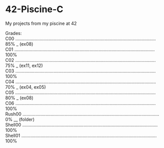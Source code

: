 # 42-Piscine-C
My projects from my piscine at 42

Grades:                                                                                                                            
C00   ..............................................................................................................  85%  _  (ex08)    
C01   ..............................................................................................................  100%    
C02   ..............................................................................................................  75%  _  (ex11, ex12)  
C03   ..............................................................................................................  100%    
C04   ..............................................................................................................  70%  _  (ex04, ex05)   
C05   ..............................................................................................................  80%  _  (ex08)   
C06   ..............................................................................................................  100%    
Rush00   ...........................................................................................................  0%  __  (folder)    
Shell00   ..........................................................................................................  100%    
Shell01   ..........................................................................................................  100%    
